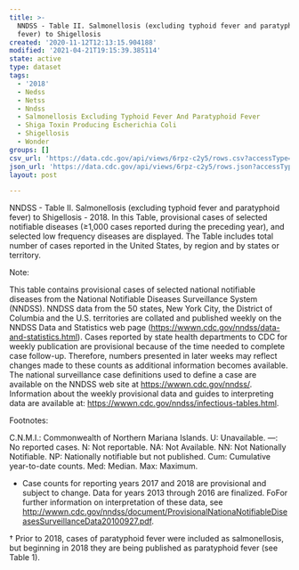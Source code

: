 ```yaml
---
title: >-
  NNDSS - Table II. Salmonellosis (excluding typhoid fever and paratyphoid
  fever) to Shigellosis
created: '2020-11-12T12:13:15.904188'
modified: '2021-04-21T19:15:39.385114'
state: active
type: dataset
tags:
  - '2018'
  - Nedss
  - Netss
  - Nndss
  - Salmonellosis Excluding Typhoid Fever And Paratyphoid Fever
  - Shiga Toxin Producing Escherichia Coli
  - Shigellosis
  - Wonder
groups: []
csv_url: 'https://data.cdc.gov/api/views/6rpz-c2y5/rows.csv?accessType=DOWNLOAD'
json_url: 'https://data.cdc.gov/api/views/6rpz-c2y5/rows.json?accessType=DOWNLOAD'
layout: post

---
```

NNDSS - Table II. Salmonellosis (excluding typhoid fever and paratyphoid fever) to Shigellosis - 2018. In this Table, provisional cases of selected notifiable diseases (≥1,000 cases reported during the preceding year), and selected low frequency diseases are displayed. The Table includes total number of cases reported in the United States, by region and by states or territory.

Note:

This table contains provisional cases of selected national notifiable diseases from the National Notifiable Diseases Surveillance System (NNDSS). NNDSS data from the 50 states, New York City, the District of Columbia and the U.S. territories are collated and published weekly on the NNDSS Data and Statistics web page (https://wwwn.cdc.gov/nndss/data-and-statistics.html). Cases reported by state health departments to CDC for weekly publication are provisional because of the time needed to complete case follow-up.  Therefore, numbers presented in later weeks may reflect changes made to these counts as additional information becomes available. The national surveillance case definitions used to define a case are available on the NNDSS web site at https://wwwn.cdc.gov/nndss/. Information about the weekly provisional data and guides to interpreting data are available at: https://wwwn.cdc.gov/nndss/infectious-tables.html. 

Footnotes:

C.N.M.I.: Commonwealth of Northern Mariana Islands. 
U: Unavailable. —: No reported cases. N: Not reportable. NA:  Not Available.  NN: Not Nationally Notifiable. NP: Nationally notifiable but not published. Cum: Cumulative year-to-date counts. Med: Median. Max: Maximum. 

* Case counts for reporting years 2017 and 2018 are provisional and subject to change. Data for years 2013 through 2016 are finalized. FoFor further information on interpretation of these data, see http://wwwn.cdc.gov/nndss/document/ProvisionalNationaNotifiableDiseasesSurveillanceData20100927.pdf.  

† Prior to 2018, cases of paratyphoid fever were included as salmonellosis, but beginning in 2018 they are being published as paratyphoid fever (see Table 1).
